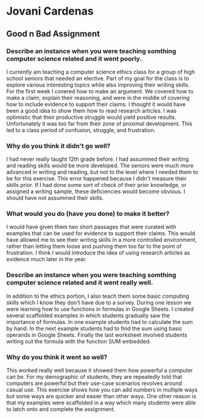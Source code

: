 
# Jovani Cardenas #
## Good n Bad Assignment ## 
### Describe an instance when you were teaching somthing computer science related and it went poorly. ###
I currently am teaching a computer science ethics class for a group of high school seniors that needed an elective. 
Part of my goal for the class is to explore various interesting topics while also improving their writing skills. For the first week I covered how to make an argument. We covered
how to make a claim, explain their reasoning, and were in the middle of covering how to include evidence to support their claims. I thought it would have been a good idea to show
them how to read research articles. I was optimistic that their productive struggle would yield positive results. Unfortunately it was too far from their zone of proximal 
development. This led to a class period of confusion, struggle, and frustration.

### Why do you think it didn't go well? ###
I had never really taught 12th grade before. I had assummed their writing and reading skills would be more developed. The seniors were much more advanced in writing and reading, 
but not to the level where I needed them to be for this exercise. This error happened because I didn't measure their skills prior. If I had done some sort of check of their
prior knowledge, or assigned a writing sample, these deficiencies would become obvious. I should have not assummed their skills.

### What would you do (have you done) to make it better? ###
I would have given them two short passages that were curated with examples that can be used for evidence to support their claims. This would have allowed me to see their writing
skills in a more controlled environment, rather than letting them loose and pushing them too far to the point of frustration. I think I would introduce the idea of using research
articles as evidence much later in the year. 

### Describe an instance when you were teaching somthing computer science related and it went really well. ###
In addition to the ethics portion, I also teach them some basic computing skills which I know they don't have due to a survey. During one lesson we were learning how to use functions in formulas in Google Sheets. I created several scaffolded examples in which students gradually saw the importance of formulas. In one example students had to calculate the sum by hand. In the next example students had to find the sum using basic operands in Google Sheets. Finally the last worksheet involved students writing out the formula with the function SUM embedded. 

### Why do you think it went so well? ###
This worked really well because it showed them how powerful a computer can be. For my demographic of students, they are repeatedly told that computers are powerful but their use-case scenarios revolves around casual use. This exercise shows how you can add numbers in multiple ways but some ways are quicker and easier than other ways. One other reason is that my examples were scaffolded in a way which many students were able to latch onto and complete the assignment. 

